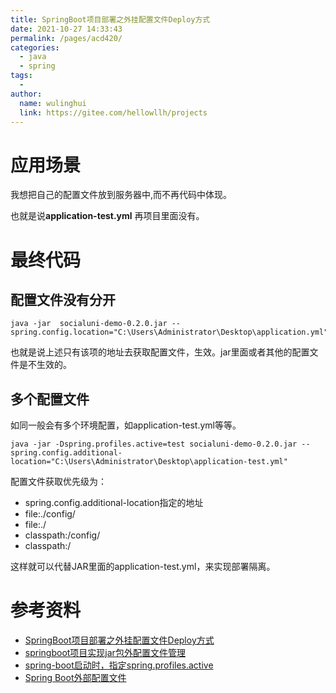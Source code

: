 ```yaml
---
title: SpringBoot项目部署之外挂配置文件Deploy方式
date: 2021-10-27 14:33:43
permalink: /pages/acd420/
categories:
  - java
  - spring
tags:
  - 
author: 
  name: wulinghui
  link: https://gitee.com/hellowllh/projects
---
```

  # 应用场景

我想把自己的配置文件放到服务器中,而不再代码中体现。

也就是说**application-test.yml** 再项目里面没有。

# 最终代码

## 配置文件没有分开

```shell
java -jar  socialuni-demo-0.2.0.jar --spring.config.location="C:\Users\Administrator\Desktop\application.yml"
```
也就是说上述只有该项的地址去获取配置文件，生效。jar里面或者其他的配置文件是不生效的。


## 多个配置文件
如同一般会有多个环境配置，如application-test.yml等等。
```shell
java -jar -Dspring.profiles.active=test socialuni-demo-0.2.0.jar --spring.config.additional-location="C:\Users\Administrator\Desktop\application-test.yml"
```
配置文件获取优先级为：
- spring.config.additional-location指定的地址
- file:./config/
- file:./
- classpath:/config/
- classpath:/

这样就可以代替JAR里面的application-test.yml，来实现部署隔离。

# 参考资料

- [SpringBoot项目部署之外挂配置文件Deploy方式](https://blog.csdn.net/weixin_36898373/article/details/105640358)
- [springboot项目实现jar包外配置文件管理](https://blog.csdn.net/xrq0508/article/details/80050119)
- [spring-boot启动时，指定spring.profiles.active](https://blog.csdn.net/jmlqqs/article/details/107289746)
- [Spring Boot外部配置文件](http://c.biancheng.net/spring_boot/external-config.html)

